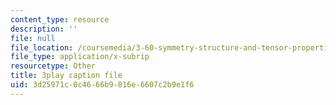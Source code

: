 ```yaml
---
content_type: resource
description: ''
file: null
file_location: /coursemedia/3-60-symmetry-structure-and-tensor-properties-of-materials-fall-2005/3d25971c0c4666b9816e6607c2b9e1f6_ew9ujMlyOTU.srt
file_type: application/x-subrip
resourcetype: Other
title: 3play caption file
uid: 3d25971c-0c46-66b9-816e-6607c2b9e1f6
---
```

